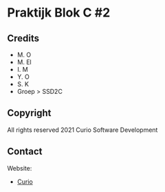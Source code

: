 # Praktijk Blok C #2

> 

## Credits

- M. O
- M. El
- I. M
- Y. O
- S. K
- Groep > SSD2C

## Copyright

All rights reserved 2021 Curio Software Development

## Contact

Website:

- [Curio](https://www.curio.nl)
